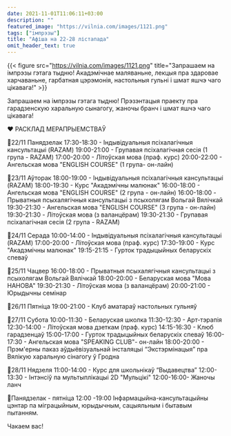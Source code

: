```yaml
---
date: 2021-11-01T11:06:11+03:00
description: ""
featured_image: "https://vilnia.com/images/1121.png"
tags: ["імпрэзы"]
title: "Афіша на 22-28 лістапада"
omit_header_text: true
---
```

{{< figure src="https://vilnia.com/images/1121.png" title="Запрашаем на імпрэзы гэтага тыдню! Акадэмічнае маляваньне, лекцыя пра здаровае харчаваньне, гарбатная цэрэмонія, настольныя гульні і шмат яшчэ чаго цікавага!" >}}

Запрашаем на імпрэзы гэтага тыдню! Прэзэнтацыя праекту пра гарадзенскую харальную сынагогу, жаночы бранч і шмат яшчэ чаго цікавага!

❤️‍ РАСКЛАД МЕРАПРЫЕМСТВАЎ

📌22/11 Панядзелак
17:30-18:30 - Індывідуальныя псіхалагічныя кансультацыі (RAZAM)
19:00-21:00 - Групавая псіхалагічная сесія (1 група - RAZAM)
17:00-20:00 - Літоўская мова (праф. курс)
20:00-22:00 - Ангельская мова "ENGLISH COURSE" (1 група- он-лайн)

📌23/11 Аўторак
18:00-19:00 - Індывідуальныя псіхалагічныя кансультацыі (RAZAM)
18:00-19:30 - Курс "Акадэмічны малюнак"
16:00-18:00 - Ангельская мова "ENGLISH COURSE" (2 група - он-лайн)
16:00-18:00 - Прыватныя псыхалягічныя кансультацыі з псыхолягам Вольгай Вялічкай
19:30-21:30 - Ангельская мова "ENGLISH COURSE" (3 група - он-лайн) 
19:30-21:30 - Літоўская мова (з валанцёрам)
19:30-21:30 - Групавая псіхалагічная сесія (2 група - RAZAM)

📌24/11 Серада
10:00-14:00 - Індывідуальныя псіхалагічныя кансультацыі (RAZAM)
17:00-20:00 - Літоўская мова (праф. курс)
17:30-19:00 - Курс "Акадэмічны малюнак"
19:15-21:15 - Гурток традыцыйных беларускіх спеваў

📌25/11 Чацвер
16:00-18:00 - Прыватныя псыхалягічныя кансультацыі з псыхолягам Вольгай Вялічкай
18:00-20:00 - Беларуская мова "Мова НАНОВА"
19:30-21:30 - Літоўская мова (з валанцёрам)
20:00-21:00 - Юрыдычны семінар

📌26/11 Пятніца
19:00-21:00 - Клуб аматараў настольных гульняў

📌27/11 Субота
10:00-11:30 - Беларуская школка
11:30-12:30 - Арт-тэрапія
12:30-14:00 - Літоўская мова дзеткам (праф. курс)
14:15-16:30 - Клюб гарадзенцаў
15:00-17:00 - Гурток традыцыйных беларускіх спеваў
16:00-17:30 - Ангельская мова "SPEAKING CLUB"- он-лайн
18:00-20:00 - Прэм'ерны паказ аўдыёвізуальнай інсталяцыі “Экстэрмінацыя” пра Вялікую харальную сінагогу ў Гродна

📌28/11 Нядзеля
11:00-14:00 - Курс для школьнікаў “Выдавецтва”
12:00-13:30 - Інтэнсіў па мультыплікацыі 2D "Мульцікі"
12:00-16:00- Жаночы ланч

📍Панядзелак - пятніца 12:00 -19:00
Інфармацыйна-кансультацыйны цэнтар па міграцыйным, юрыдычным, сацыяльным і бытавым пытанням.

Чакаем вас!
